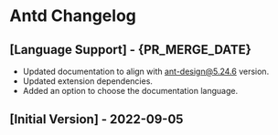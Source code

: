 # Antd Changelog

## [Language Support] - {PR_MERGE_DATE}

- Updated documentation to align with ant-design@5.24.6 version.
- Updated extension dependencies.
- Added an option to choose the documentation language.

## [Initial Version] - 2022-09-05

